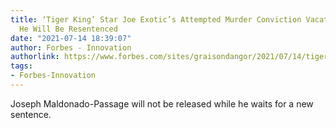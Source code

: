 ```yaml
---
title: ‘Tiger King’ Star Joe Exotic’s Attempted Murder Conviction Vacated On A Technicality—But
  He Will Be Resentenced
date: "2021-07-14 18:39:07"
author: Forbes - Innovation
authorlink: https://www.forbes.com/sites/graisondangor/2021/07/14/tiger-king-star-joe-exotics-attempted-murder-conviction-vacated-on-a-technicality-but-he-will-be-resentenced/
tags:
- Forbes-Innovation
---
```

Joseph Maldonado-Passage will not be released while he waits for a new sentence.